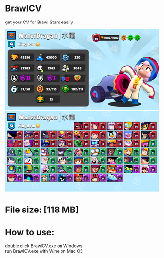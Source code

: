# BrawlCV
get your CV for Brawl Stars easily 

![alt text](https://github.com/Waterdragen/BrawlCV/blob/main/assets/ui/sample1.png?raw=true)
![alt text](https://github.com/Waterdragen/BrawlCV/blob/main/assets/ui/sample2.png?raw=true)

# File size: [118 MB]
# How to use:
double click BrawlCV.exe on Windows <br />
run BrawlCV.exe with Wine on Mac OS <br />
